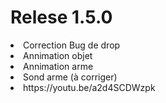 <strong><h1>Relese 1.5.0</h1></strong>

<li>Correction Bug de drop</li>
<li>Annimation objet</li>
<li>Annimation arme</li>
<li>Sond arme (à corriger)</li>

<li>https://youtu.be/a2d4SCDWzpk</li>
